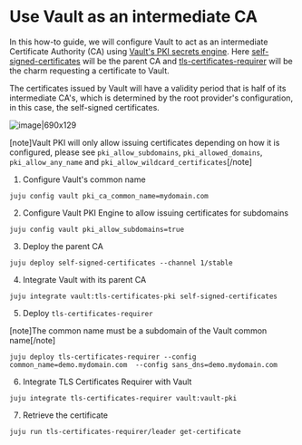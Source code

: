 # Use Vault as an intermediate CA

In this how-to guide, we will configure Vault to act as an intermediate Certificate Authority (CA) using [Vault's PKI secrets engine](https://developer.hashicorp.com/vault/docs/secrets/pki). Here [self-signed-certificates](https://charmhub.io/self-signed-certificates) will be the parent CA and [tls-certificates-requirer](https://charmhub.io/tls-certificates-requirer) will be the charm requesting a certificate to Vault.

The certificates issued by Vault will have a validity period that is half of its intermediate CA's, which is determined by the root provider's configuration, in this case, the self-signed certificates.

![image|690x129](upload://9Fqp2fx6aXCVzucptBL9PdlJp8n.png)

[note]Vault PKI will only allow issuing certificates depending on how it is configured, please see `pki_allow_subdomains`, `pki_allowed_domains`, `pki_allow_any_name` and `pki_allow_wildcard_certificates`[/note]

1. Configure Vault's common name

```shell
juju config vault pki_ca_common_name=mydomain.com
```

2. Configure Vault PKI Engine to allow issuing certificates for subdomains

```shell
juju config vault pki_allow_subdomains=true
```

3. Deploy the parent CA

```shell
juju deploy self-signed-certificates --channel 1/stable
```

4. Integrate Vault with its parent CA

```shell
juju integrate vault:tls-certificates-pki self-signed-certificates
```

5. Deploy `tls-certificates-requirer`

[note]The common name must be a subdomain of the Vault common name[/note]

```shell
juju deploy tls-certificates-requirer --config common_name=demo.mydomain.com  --config sans_dns=demo.mydomain.com
```

6. Integrate TLS Certificates Requirer with Vault

```shell
juju integrate tls-certificates-requirer vault:vault-pki
```

7. Retrieve the certificate

```shell
juju run tls-certificates-requirer/leader get-certificate
```
